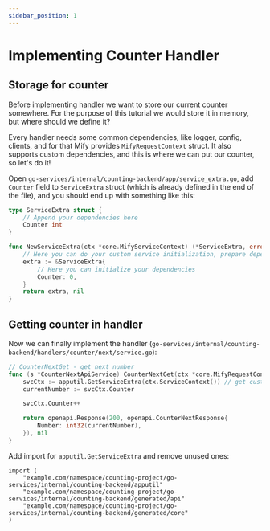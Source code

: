 ```yaml
---
sidebar_position: 1
---
```


# Implementing Counter Handler

## Storage for counter

Before implementing handler we want to store our current counter somewhere.
For the purpose of this tutorial we would store it in memory, but where should we define it?

Every handler needs some common dependencies, like logger, config, clients, and
for that Mify provides `MifyRequestContext` struct. It also supports custom
dependencies, and this is where we can put our counter, so let's do it!

Open `go-services/internal/counting-backend/app/service_extra.go`,
add `Counter` field to `ServiceExtra` struct (which is already defined in the end of the file),
and you should end up with something like this:
```go
type ServiceExtra struct {
	// Append your dependencies here
	Counter int
}

func NewServiceExtra(ctx *core.MifyServiceContext) (*ServiceExtra, error) {
	// Here you can do your custom service initialization, prepare dependencies
	extra := &ServiceExtra{
		// Here you can initialize your dependencies
		Counter: 0,
	}
	return extra, nil
}
```

## Getting counter in handler

Now we can finally implement the handler (`go-services/internal/counting-backend/handlers/counter/next/service.go`):

```go
// CounterNextGet - get next number
func (s *CounterNextApiService) CounterNextGet(ctx *core.MifyRequestContext) (openapi.ServiceResponse, error) {
	svcCtx := apputil.GetServiceExtra(ctx.ServiceContext()) // get custom dependencies from context
	currentNumber := svcCtx.Counter

	svcCtx.Counter++

	return openapi.Response(200, openapi.CounterNextResponse{
		Number: int32(currentNumber),
	}), nil
}
```

Add import for `apputil.GetServiceExtra` and remove unused ones:
```
import (
	"example.com/namespace/counting-project/go-services/internal/counting-backend/apputil"
	"example.com/namespace/counting-project/go-services/internal/counting-backend/generated/api"
	"example.com/namespace/counting-project/go-services/internal/counting-backend/generated/core"
)
```
